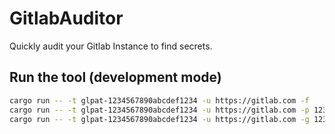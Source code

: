 # GitlabAuditor

Quickly audit your Gitlab Instance to find secrets.

## Run the tool (development mode)

```bash
cargo run -- -t glpat-1234567890abcdef1234 -u https://gitlab.com -f
cargo run -- -t glpat-1234567890abcdef1234 -u https://gitlab.com -p 123
cargo run -- -t glpat-1234567890abcdef1234 -u https://gitlab.com -g 1234
```
